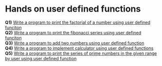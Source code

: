 # Hands on user defined functions
**Q1)** [Write a program to print the factorial of a number using user defined funciton](https://github.com/bishtanuj/python/blob/main/Functions/Programs/factorial_function.py)<br>
**Q2)** [Write a program to print the fibonacci series using user defined funciton](https://github.com/bishtanuj/python/blob/main/Functions/Programs/fibonacci_funciton.py)<br>
**Q3)** [Write a program to add two numbers using user defined function](https://github.com/bishtanuj/python/blob/main/Functions/Programs/add_function.py)<br>
**Q4)** [Write a program to implement calculator using user defined functions](https://github.com/bishtanuj/python/blob/main/Functions/Programs/calculator_function.py)<br>
**Q5)** [Write a program to print the series of prime numbers in the given range by user using user defined function](https://github.com/bishtanuj/python/blob/main/Functions/Programs/prime_number_series.py)<br>
